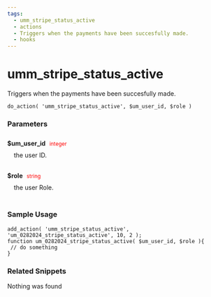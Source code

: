 ```yaml
---
tags: 
  - umm_stripe_status_active
  - actions
  - Triggers when the payments have been succesfully made.
  - hooks
---
```

# umm\_stripe\_status\_active
Triggers when the payments have been succesfully made.
<Badge text="Since 1.0.0" vertical="middle" />
``` php:no-line-numbers
do_action( 'umm_stripe_status_active', $um_user_id, $role )
```
<div class='hook-sep'></div>

### Parameters

<div style='padding: 10px 0px 10px;'>
<strong>$um_user_id</strong> <span style='color:red;font-size:12px;padding: 0px 5px 0px 5px' >integer</span>
<div style="margin-left:10px;padding: 10px 5px">the user ID.</div>
</div>
<div style='padding: 10px 0px 10px;'>
<strong>$role</strong> <span style='color:red;font-size:12px;padding: 0px 5px 0px 5px' >string</span>
<div style="margin-left:10px;padding: 10px 5px">the user Role.</div>
</div>
<div class='hook-sep'></div>



### Sample Usage

``` php:no-line-numbers
add_action( 'umm_stripe_status_active', 'um_0282024_stripe_status_active', 10, 2 );
function um_0282024_stripe_status_active( $um_user_id, $role ){
 // do something
}
```
<div class='hook-sep'></div>



### Related Snippets

Nothing was found

